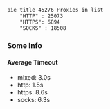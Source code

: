 
```mermaid
pie title 45276 Proxies in list
    "HTTP" : 25073
    "HTTPS": 6894
    "SOCKS" : 18508
```

### Some Info
#### Average Timeout

- mixed: 3.0s
- http: 1.5s
- https: 8.6s
- socks: 6.3s